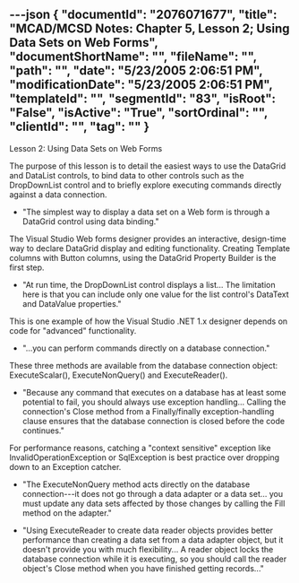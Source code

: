 ---json
{
  "documentId": "2076071677",
  "title": "MCAD/MCSD Notes: Chapter 5, Lesson 2; Using Data Sets on Web Forms",
  "documentShortName": "",
  "fileName": "",
  "path": "",
  "date": "5/23/2005 2:06:51 PM",
  "modificationDate": "5/23/2005 2:06:51 PM",
  "templateId": "",
  "segmentId": "83",
  "isRoot": "False",
  "isActive": "True",
  "sortOrdinal": "",
  "clientId": "",
  "tag": ""
}
---

Lesson 2: Using Data Sets on Web Forms

The purpose of this lesson is to detail the easiest ways to use the DataGrid and DataList controls, to bind data to other controls such as the DropDownList control and to briefly explore executing commands directly against a data connection.

* &quot;The simplest way to display a data set on a Web form is through a DataGrid control using data binding.&quot;

The Visual Studio Web forms designer provides an interactive, design-time way to declare DataGrid display and editing functionality. Creating Template columns with Button columns, using the DataGrid Property Builder is the first step.

* &quot;At run time, the DropDownList control displays a list... The limitation here is that you can include only one value for the list control's DataText and DataValue properties.&quot;

This is one example of how the Visual Studio .NET 1.x designer depends on code for &quot;advanced&quot; functionality.

* &quot;...you can perform commands directly on a database connection.&quot;

These three methods are available from the database connection object: ExecuteScalar(), ExecuteNonQuery() and ExecuteReader().

* &quot;Because any command that executes on a database has at least some potential to fail, you should always use exception handling... Calling the connection's Close method from a Finally/finally exception-handling clause ensures that the database connection is closed before the code continues.&quot;

For performance reasons, catching a &quot;context sensitive&quot; exception like InvalidOperationException or SqlException is best practice over dropping down to an Exception catcher.

* &quot;The ExecuteNonQuery method acts directly on the database connection---it does not go through a data adapter or a data set... you must update any data sets affected by those changes by calling the Fill method on the adapter.&quot;

* &quot;Using ExecuteReader to create data reader objects provides better performance than creating a data set from a data adapter object, but it doesn't provide you with much flexibility... A reader object locks the database connection while it is executing, so you should call the reader object's Close method when you have finished getting records...&quot;
